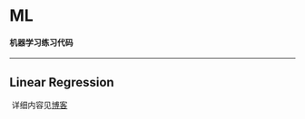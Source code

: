 # ML
#### 机器学习练习代码

---

## Linear Regression

​	详细内容见[博客](<https://ricinix.github.io/pages/linear_regression.html>)

